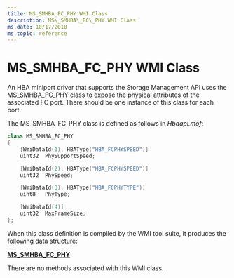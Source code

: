 ```yaml
---
title: MS_SMHBA_FC_PHY WMI Class
description: MS\_SMHBA\_FC\_PHY WMI Class
ms.date: 10/17/2018
ms.topic: reference
---
```


# MS\_SMHBA\_FC\_PHY WMI Class


An HBA miniport driver that supports the Storage Management API uses the MS\_SMHBA\_FC\_PHY class to expose the physical attributes of the associated FC port. There should be one instance of this class for each port.

The MS\_SMHBA\_FC\_PHY class is defined as follows in *Hbaapi.mof*:

```cpp
class MS_SMHBA_FC_PHY 
{
    [WmiDataId(1), HBAType("HBA_FCPHYSPEED")]
    uint32  PhySupportSpeed;

    [WmiDataId(2), HBAType("HBA_FCPHYSPEED")]
    uint32  PhySpeed;      

    [WmiDataId(3), HBAType("HBA_FCPHYTYPE")]
    uint8   PhyType;

    [WmiDataId(4)]
    uint32  MaxFrameSize; 
};
```

When this class definition is compiled by the WMI tool suite, it produces the following data structure:

[**MS\_SMHBA\_FC\_PHY**](/windows-hardware/drivers/ddi/hbapiwmi/ns-hbapiwmi-_ms_smhba_fc_phy)

There are no methods associated with this WMI class.

 

